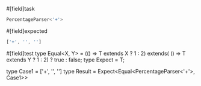 #[field]task
```ts
PercentageParser<'+'>
```

#[field]expected
```ts
['+', '', '']
```

#[field]test
type Equal<X, Y> = (<T>() => T extends X ? 1 : 2) extends(
    <T>() => T extends Y ? 1 : 2) ? true : false;
type Expect<T extends true> = T;

type Case1 = ['+', '', '']
type Result = Expect<Equal<PercentageParser<'+'>, Case1>>